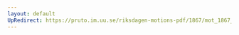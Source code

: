 ```yaml
---
layout: default
UpRedirect: https://pruto.im.uu.se/riksdagen-motions-pdf/1867/mot_1867__ak__152/mot_1867__ak__152-003.pdf
---
```

